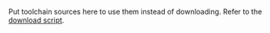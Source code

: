 Put toolchain sources here to use them instead of downloading. Refer to the [download script](../scripts/prepare/3.01-download-tools.sh#L9-L26).
